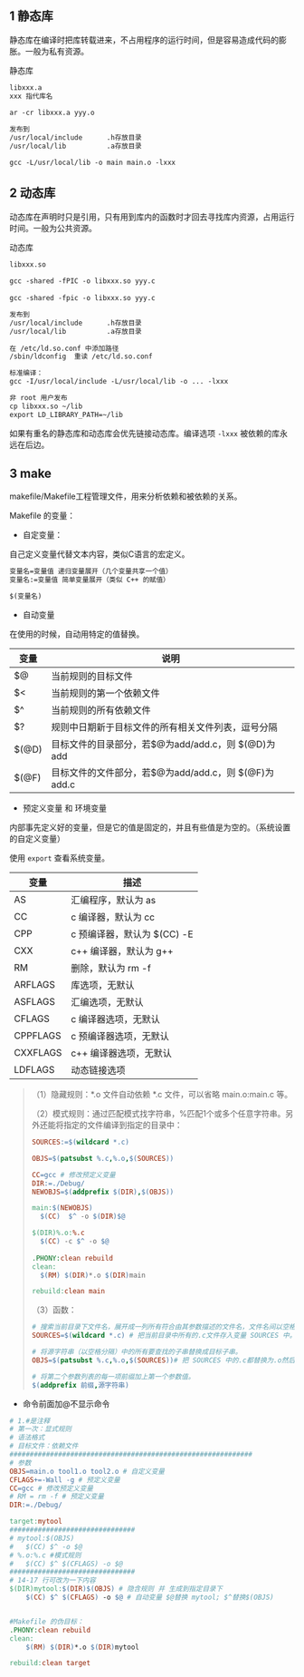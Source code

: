 ## 1 静态库

静态库在编译时把库转载进来，不占用程序的运行时间，但是容易造成代码的膨胀。一般为私有资源。

静态库

```txt
libxxx.a
xxx 指代库名
    
ar -cr libxxx.a yyy.o

发布到
/usr/local/include		.h存放目录
/usr/local/lib			.a存放目录

gcc -L/usr/local/lib -o main main.o -lxxx

```









## 2 动态库

动态库在声明时只是引用，只有用到库内的函数时才回去寻找库内资源，占用运行时间。一般为公共资源。

动态库

```txt
libxxx.so
    
gcc -shared -fPIC -o libxxx.so yyy.c
    
gcc -shared -fpic -o libxxx.so yyy.c

发布到
/usr/local/include		.h存放目录
/usr/local/lib			.a存放目录 
    
在 /etc/ld.so.conf 中添加路径
/sbin/ldconfig	重读 /etc/ld.so.conf

标准编译：
gcc -I/usr/local/include -L/usr/local/lib -o ... -lxxx

非 root 用户发布
cp libxxx.so ~/lib
export LD_LIBRARY_PATH=~/lib


```

如果有重名的静态库和动态库会优先链接动态库。编译选项 `-lxxx` 被依赖的库永远在后边。



## 3 make

makefile/Makefile工程管理文件，用来分析依赖和被依赖的关系。

Makefile 的变量：

* 自定变量：

自己定义变量代替文本内容，类似C语言的宏定义。

```txt
变量名=变量值	递归变量展开（几个变量共享一个值）
变量名:=变量值 简单变量展开（类似 C++ 的赋值）

$(变量名) 
```

* 自动变量

在使用的时候，自动用特定的值替换。

| 变量  | 说明                                                    |
| ----- | ------------------------------------------------------- |
| $@    | 当前规则的目标文件                                      |
| $<    | 当前规则的第一个依赖文件                                |
| $^    | 当前规则的所有依赖文件                                  |
| $?    | 规则中日期新于目标文件的所有相关文件列表，逗号分隔      |
| $(@D) | 目标文件的目录部分，若\$@为add/add.c，则 \$(@D)为 add   |
| $(@F) | 目标文件的文件部分，若\$@为add/add.c，则 \$(@F)为 add.c |

* 预定义变量 和 环境变量

内部事先定义好的变量，但是它的值是固定的，并且有些值是为空的。（系统设置的自定义变量）

使用 `export` 查看系统变量。

| 变量     | 描述                          |
| -------- | ----------------------------- |
| AS       | 汇编程序，默认为 as           |
| CC       | c 编译器，默认为  cc          |
| CPP      | c 预编译器，默认为 \$(CC)  -E |
| CXX      | c++ 编译器，默认为 g++        |
| RM       | 删除，默认为 rm -f            |
| ARFLAGS  | 库选项，无默认                |
| ASFLAGS  | 汇编选项，无默认              |
| CFLAGS   | c 编译器选项，无默认          |
| CPPFLAGS | c 预编译器选项，无默认        |
| CXXFLAGS | c++ 编译器选项，无默认        |
| LDFLAGS  | 动态链接选项                  |



> （1）隐藏规则：*.o 文件自动依赖 *.c 文件，可以省略 main.o:main.c 等。
>
> （2）模式规则：通过匹配模式找字符串，%匹配1个或多个任意字符串。另外还能将指定的文件编译到指定的目录中：
>
> ```makefile
> SOURCES:=$(wildcard *.c)
> 
> OBJS=$(patsubst %.c,%.o,$(SOURCES))
> 
> CC=gcc # 修改预定义变量
> DIR:=./Debug/
> NEWOBJS=$(addprefix $(DIR),$(OBJS))
> 
> main:$(NEWOBJS)
> 	$(CC)  $^ -o $(DIR)$@
> 
> $(DIR)%.o:%.c
> 	$(CC) -c $^ -o $@
> 	
> .PHONY:clean rebuild
> clean:
> 	$(RM) $(DIR)*.o $(DIR)main
> 
> rebuild:clean main
> ```
>
> （3）函数：
>
> ```makefile
> # 搜索当前目录下文件名，展开成一列所有符合由其参数描述的文件名，文件名间以空格间隔。
> SOURCES=$(wildcard *.c) # 把当前目录中所有的.c文件存入变量 SOURCES 中。
> 
> # 将源字符串（以空格分隔）中的所有要查找的子串替换成目标子串。
> OBJS=$(patsubst %.c,%.o,$(SOURCES))# 把 SOURCES 中的.c都替换为.o然后存入变量 OBJS 中。
> 
> # 将第二个参数列表的每一项前缀加上第一个参数值。
> $(addprefix 前缀,源字符串)
> 
> ```
>
> 

* 命令前面加@不显示命令





```makefile
# 1.#是注释
# 第一次：显式规则
# 语法格式
# 目标文件：依赖文件
############################################################
# 参数
OBJS=main.o tool1.o tool2.o # 自定义变量
CFLAGS+=-Wall -g # 预定义变量
CC=gcc # 修改预定义变量
# RM = rm -f # 预定义变量
DIR:=./Debug/

target:mytool
###############################
# mytool:$(OBJS)
# 	$(CC) $^ -o $@
# %.o:%.c #模式规则
# 	$(CC) $^ $(CFLAGS) -o $@
###############################
# 14-17 行可改为一下内容
$(DIR)mytool:$(DIR)$(OBJS) # 隐含规则 并 生成到指定目录下
	$(CC) $^ $(CFLAGS) -o $@ # 自动变量 $@替换 mytool; $^替换$(OBJS)


#Makefile 的伪目标：
.PHONY:clean rebuild
clean:
	$(RM) $(DIR)*.o $(DIR)mytool

rebuild:clean target
	

```

